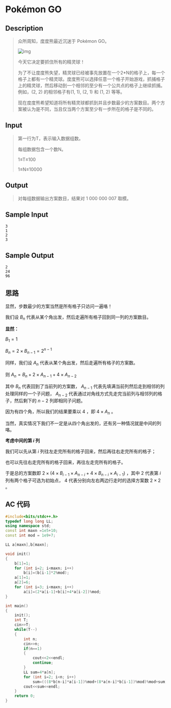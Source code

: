 # Pokémon GO

## **Description**

> 众所周知，度度熊最近沉迷于 Pokémon GO。
>
> ![img](https://www.dreamwings.cn/wp-content/uploads/2017/08/C777-1003-1.jpg)
>
> 今天它决定要抓住所有的精灵球！
>
> 为了不让度度熊失望，精灵球已经被事先放置在一个2*N的格子上，每一个格子上都有一个精灵球。度度熊可以选择任意一个格子开始游戏，抓捕格子上的精灵球，然后移动到一个相邻的至少有一个公共点的格子上继续抓捕。例如，(2, 2) 的相邻格子有(1, 1), (2, 1) 和 (1, 2) 等等。
>
> 现在度度熊希望知道将所有精灵球都抓到并且步数最少的方案数目。两个方案被认为是不同，当且仅当两个方案至少有一步所在的格子是不同的。



## **Input**

> 第一行为T，表示输入数据组数。
>
> 每组数据包含一个数N。
>
> 1≤T≤100
>
> 1≤N≤10000



## **Output**

> 对每组数据输出方案数目，结果对 1 000 000 007 取模。



## **Sample Input**

    3
    1
    2
    3



## **Sample Output**

    2
    24
    96


## **思路**

显然，步数最少的方案当然是所有格子只访问一遍咯！

我们设 $B_n$ 代表从某个角出发，然后走遍所有格子回到同一列的方案数目。

**显然：**

$B_1=1$

$B_n=2\times B_{n-1}=2^{n-1}$

同样，我们设 $A_n$ 代表从某个角出发，然后走遍所有格子的方案数。

则 $A_n=B_n+2 \times A_{n-1}+4 \times A_{n-2}$

其中 $B_n$ 代表回到了当前列的方案数， $A_{n-1}$ 代表先填满当前列然后走到相邻的列处理同样的一个子问题， $A_{n-2}$ 代表通过对角线方式先走完当前列与相邻列的格子，然后剩下的 $n-2$ 列即相同子问题。

因为有四个角，所以我们的结果要乘以 $4$ ，即 $4 \times A_n$ 。

当然，真实情况下我们不一定是从四个角出发的，还有另一种情况就是中间的列咯。

**考虑中间的第 $i$ 列**

我们可以先从第 $i$ 列往左走完所有的格子回来，然后再往右走完所有的格子；

也可以先往右走完所有的格子回来，再往左走完所有的格子。

于是总的方案数即 $2 \times(4\times B_{i-1}\times A_{n-i}+4 \times B_{n-i}\times A_{i-1})$ ，其中 $2$ 代表第 $i$ 列有两个格子可选为初始点， $4$ 代表分别向左右两边行走时的选择方案数 $2 \times 2$ 。



## **AC 代码**

```cpp
#include<bits/stdc++.h>
typedef long long LL;
using namespace std;
const int maxn =1e5+10;
const int mod = 1e9+7;

LL a[maxn],b[maxn];

void init()
{
    b[1]=1;
    for (int i=2; i<maxn; i++)
        b[i]=(b[i-1]*2%mod);
    a[1]=1;
    a[2]=6;
    for (int i=3; i<maxn; i++)
        a[i]=(2*a[i-1]+b[i]+4*a[i-2])%mod;
}

int main()
{
    init();
    int T;
    cin>>T;
    while(T--)
    {
        int n;
        cin>>n;
        if(n==1)
        {
            cout<<2<<endl;
            continue;
        }
        LL sum=4*a[n];
        for (int i=2; i<n; i++)
            sum=(((8*b[n-i]*a[i-1])%mod+(8*a[n-i]*b[i-1])%mod)%mod+sum)%mod;
        cout<<sum<<endl;
    }
    return 0;
}
```

